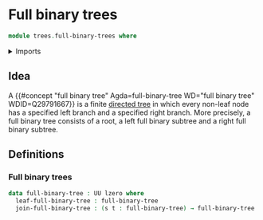 # Full binary trees

```agda
module trees.full-binary-trees where
```

<details><summary>Imports</summary>

```agda
open import elementary-number-theory.natural-numbers

open import foundation.empty-types
open import foundation.universe-levels

open import univalent-combinatorics.standard-finite-types
```

</details>

## Idea

A
{{#concept "full binary tree" Agda=full-binary-tree WD="full binary tree" WDID=Q29791667}}
is a finite [directed tree](trees.directed-trees.md) in which every non-leaf
node has a specified left branch and a specified right branch. More precisely, a
full binary tree consists of a root, a left full binary subtree and a right full
binary subtree.

## Definitions

### Full binary trees

```agda
data full-binary-tree : UU lzero where
  leaf-full-binary-tree : full-binary-tree
  join-full-binary-tree : (s t : full-binary-tree) → full-binary-tree
```
